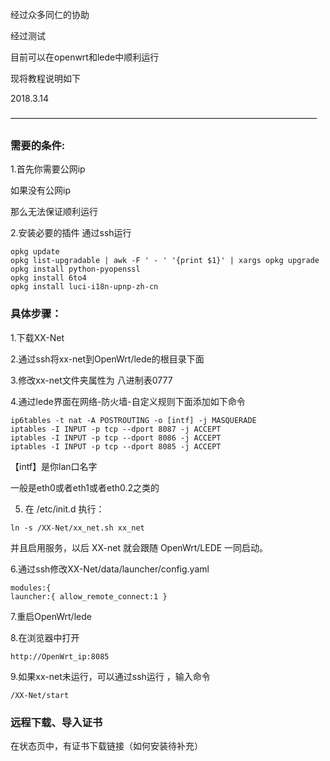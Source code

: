 经过众多同仁的协助

经过测试

目前可以在openwrt和lede中顺利运行

现将教程说明如下

2018.3.14

———————————————————————————————————

### 需要的条件:
1.首先你需要公网ip

如果没有公网ip

那么无法保证顺利运行

2.安装必要的插件
通过ssh运行
```
opkg update
opkg list-upgradable | awk -F ' - ' '{print $1}' | xargs opkg upgrade
opkg install python-pyopenssl
opkg install 6to4
opkg install luci-i18n-upnp-zh-cn
```

### 具体步骤：
1.下载XX-Net


2.通过ssh将xx-net到OpenWrt/lede的根目录下面  


3.修改xx-net文件夹属性为 八进制表0777


4.通过lede界面在网络-防火墙-自定义规则下面添加如下命令

```
ip6tables -t nat -A POSTROUTING -o [intf] -j MASQUERADE
iptables -I INPUT -p tcp --dport 8087 -j ACCEPT
iptables -I INPUT -p tcp --dport 8086 -j ACCEPT
iptables -I INPUT -p tcp --dport 8085 -j ACCEPT
```

【intf】是你lan口名字 

一般是eth0或者eth1或者eth0.2之类的


5. 在 /etc/init.d 执行：
```
ln -s /XX-Net/xx_net.sh xx_net
```
并且启用服务，以后 XX-net 就会跟随 OpenWrt/LEDE 一同启动。


6.通过ssh修改XX-Net/data/launcher/config.yaml 
```
modules:{
launcher:{ allow_remote_connect:1 }
```


7.重启OpenWrt/lede


8.在浏览器中打开
```
http://OpenWrt_ip:8085
```  


9.如果xx-net未运行，可以通过ssh运行 ，输入命令
```
/XX-Net/start
```


### 远程下载、导入证书  
在状态页中，有证书下载链接（如何安装待补充）



